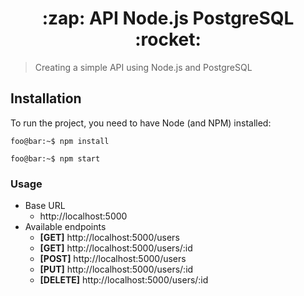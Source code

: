 <h1 align="center">:zap: API Node.js PostgreSQL :rocket:</h1>

>Creating a simple API using Node.js and PostgreSQL

## Installation

To run the project, you need to have Node (and NPM) installed:

```console
foo@bar:~$ npm install
```
```console
foo@bar:~$ npm start
```

### Usage

- Base URL
    - http://localhost:5000
- Available endpoints
    - **[GET]** http://localhost:5000/users
    - **[GET]** http://localhost:5000/users/:id
    - **[POST]** http://localhost:5000/users
    - **[PUT]** http://localhost:5000/users/:id
    - **[DELETE]** http://localhost:5000/users/:id
